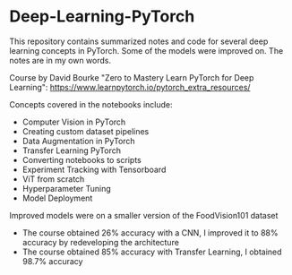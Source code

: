 # Deep-Learning-PyTorch

This repository contains summarized notes and code for several deep learning concepts in PyTorch. Some of the models were improved on. The notes are in my own words.  

Course by David Bourke "Zero to Mastery Learn PyTorch for Deep Learning": https://www.learnpytorch.io/pytorch_extra_resources/

Concepts covered in the notebooks include:

- Computer Vision in PyTorch
- Creating custom dataset pipelines
- Data Augmentation in PyTorch
- Transfer Learning PyTorch
- Converting notebooks to scripts
- Experiment Tracking with Tensorboard
- ViT from scratch
- Hyperparameter Tuning
- Model Deployment

Improved models were on a smaller version of the FoodVision101 dataset

- The course obtained 26% accuracy with a CNN, I improved it to 88% accuracy by redeveloping the architecture
- The course obtained 85% accuracy with Transfer Learning, I obtained 98.7% accuracy
